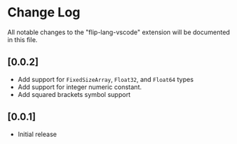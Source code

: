 # Change Log

All notable changes to the "flip-lang-vscode" extension will be documented in this file.

## [0.0.2]

- Add support for `FixedSizeArray`, `Float32`, and `Float64` types
- Add support for integer numeric constant.
- Add squared brackets symbol support

## [0.0.1]

- Initial release
